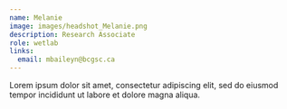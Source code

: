 ```yaml
---
name: Melanie
image: images/headshot_Melanie.png
description: Research Associate
role: wetlab
links:
  email: mbaileyn@bcgsc.ca
---
```


Lorem ipsum dolor sit amet, consectetur adipiscing elit, sed do eiusmod tempor incididunt ut labore et dolore magna aliqua.
